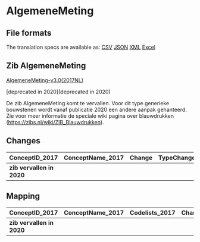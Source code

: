 # AlgemeneMeting
## File formats

The translation specs are available as: 
[CSV](../csv/AlgemeneMeting.csv) [JSON](../json/AlgemeneMeting.json) [XML](../xml/AlgemeneMeting.xml) [Excel](../excel/AlgemeneMeting.xlsx)



## Zib AlgemeneMeting

[AlgemeneMeting-v3.0(2017NL)](https://zibs.nl/wiki/AlgemeneMeting-v3.0(2017NL))

[deprecated in 2020](deprecated in 2020)



De zib AlgemeneMeting komt te vervallen. Voor dit type generieke bouwstenen wordt vanaf publicatie 2020 een andere aanpak gehanteerd. Zie voor meer informatie de speciale wiki pagina over blauwdrukken (https://zibs.nl/wiki/ZIB_Blauwdrukken).





## Changes

| ConceptID_2017            | ConceptName_2017   | Change   | TypeChange   | Impact_heen   | TRANSLATIE_spec_heen   | Impact_terug   | TRANSLATIE_spec_terug   | Omschrijving   |
|:--------------------------|:-------------------|:---------|:-------------|:--------------|:-----------------------|:---------------|:------------------------|:---------------|
| **zib vervallen in 2020** |                    |          |              |               |                        |                |                         |                |

## Mapping

| ConceptID_2017            | ConceptName_2017   | Codelists_2017   | Change   | ConceptID_2020            | ConceptName_2020   | Codelists_2020   | Bits   | Omschrijving   | TypeChange   | Impact_heen   | TRANSLATIE_spec_heen   | Impact_terug   | TRANSLATIE_spec_terug   |
|:--------------------------|:-------------------|:-----------------|:---------|:--------------------------|:-------------------|:-----------------|:-------|:---------------|:-------------|:--------------|:-----------------------|:---------------|:------------------------|
| **zib vervallen in 2020** |                    |                  |          | **zib vervallen in 2020** |                    |                  |        |                |              |               |                        |                |                         |


